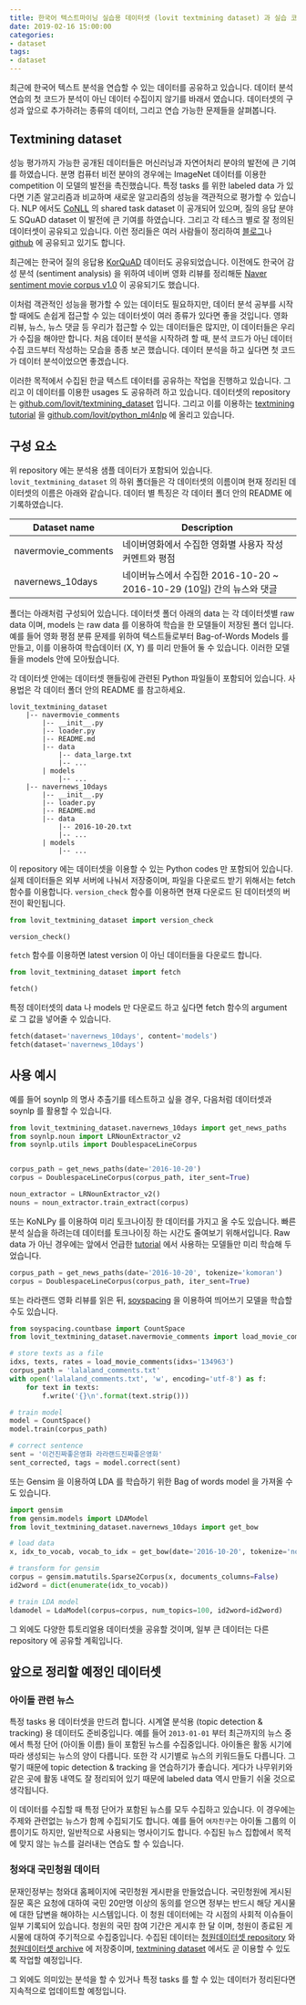 ```yaml
---
title: 한국어 텍스트마이닝 실습용 데이터셋 (lovit textmining dataset) 과 실습 코드 (python ml4nlp)
date: 2019-02-16 15:00:00
categories:
- dataset
tags:
- dataset
---
```


최근에 한국어 텍스트 분석을 연습할 수 있는 데이터를 공유하고 있습니다. 데이터 분석 연습의 첫 코드가 분석이 아닌 데이터 수집이지 않기를 바래서 였습니다. 데이터셋의 구성과 앞으로 추가하려는 종류의 데이터, 그리고 연습 가능한 문제들을 살펴봅니다.

## Textmining dataset

성능 평가까지 가능한 공개된 데이터들은 머신러닝과 자연어처리 분야의 발전에 큰 기여를 하였습니다. 분명 컴퓨터 비전 분야의 경우에는 ImageNet 데이터를 이용한 competition 이 모델의 발전을 촉진했습니다. 특정 tasks 를 위한 labeled data 가 있다면 기존 알고리즘과 비교하며 새로운 알고리즘의 성능을 객관적으로 평가할 수 있습니다. NLP 에서도 [CoNLL][conll] 의 shared task dataset 이 공개되어 있으며, 질의 응답 분야도 SQuAD dataset 이 발전에 큰 기여를 하였습니다. 그리고 각 테스크 별로 잘 정의된 데이터셋이 공유되고 있습니다. 이런 정리들은 여러 사람들이 정리하여 [블로그][datasetblog]나 [github][datasetgit] 에 공유되고 있기도 합니다.

[conll]: http://www.conll.org/2019-shared-task
[datasetblog]: https://machinelearningmastery.com/datasets-natural-language-processing/
[datasetgit]: https://github.com/niderhoff/nlp-datasets

최근에는 한국어 질의 응답용 [KorQuAD][korquad] 데이터도 공유되었습니다. 이전에도 한국어 감성 분석 (sentiment analysis) 을 위하여 네이버 영화 리뷰를 정리해둔 [Naver sentiment movie corpus v1.0][nsmc] 이 공유되기도 했습니다.

[korquad]: https://korquad.github.io/
[nsmc]: https://github.com/e9t/nsmc

이처럼 객관적인 성능을 평가할 수 있는 데이터도 필요하지만, 데이터 분석 공부를 시작할 때에도 손쉽게 접근할 수 있는 데이터셋이 여러 종류가 있다면 좋을 것입니다. 영화 리뷰, 뉴스, 뉴스 댓글 등 우리가 접근할 수 있는 데이터들은 많지만, 이 데이터들은 우리가 수집을 해야만 합니다. 처음 데이터 분석을 시작하려 할 때, 분석 코드가 아닌 데이터 수집 코드부터 작성하는 모습을 종종 보곤 했습니다. 데이터 분석을 하고 싶다면 첫 코드가 데이터 분석이었으면 좋겠습니다.

이러한 목적에서 수집된 한글 텍스트 데이터를 공유하는 작업을 진행하고 있습니다. 그리고 이 데이터를 이용한 usages 도 공유하려 하고 있습니다. 데이터셋의 repository 는 [github.com/lovit/textmining_dataset][tmd] 입니다. 그리고 이를 이용하는 [textmining tutorial][tutorial] 을 [github.com/lovit/python_ml4nlp][tutorial] 에 올리고 있습니다.

[tmd]: https://github.com/lovit/textmining_dataset
[tutorial]: https://github.com/lovit/python_ml4nlp

## 구성 요소

위 repository 에는 분석용 샘플 데이터가 포함되어 있습니다. `lovit_textmining_dataset` 의 하위 폴더들은 각 데이터셋의 이름이며 현재 정리된 데이터셋의 이름은 아래와 같습니다. 데이터 별 특징은 각 데이터 폴더 안의 README 에 기록하였습니다.

| Dataset name | Description |
| --- | --- |
| navermovie_comments | 네이버영화에서 수집한 영화별 사용자 작성 커멘트와 평점 |
| navernews_10days | 네이버뉴스에서 수집한 2016-10-20 ~ 2016-10-29 (10일) 간의 뉴스와 댓글 |

폴더는 아래처럼 구성되어 있습니다. 데이터셋 폴더 아래의 data 는 각 데이터셋별 raw data 이며, models 는 raw data 를 이용하여 학습을 한 모델들이 저장된 폴더 입니다. 예를 들어 영화 평점 분류 문제를 위하여 텍스트들로부터 Bag-of-Words Models 를 만들고, 이를 이용하여 학습데이터 (X, Y) 를 미리 만들어 둘 수 있습니다. 이러한 모델들을  models 안에 모아뒀습니다.

각 데이터셋 안에는 데이터셋 핸들링에 관련된 Python 파일들이 포함되어 있습니다. 사용법은 각 데이터 폴더 안의 README 를 참고하세요.

```
lovit_textmining_dataset
    |-- navermovie_comments
        |-- __init__.py
        |-- loader.py
        |-- README.md
        |-- data
            |-- data_large.txt
            |-- ...
        | models
            |-- ...
    |-- navernews_10days
        |-- __init__.py
        |-- loader.py
        |-- README.md
        |-- data
            |-- 2016-10-20.txt
            |-- ...
        | models
            |-- ...
```

이 repository 에는 데이터셋을 이용할 수 있는 Python codes 만 포함되어 있습니다. 실제 데이터들은 외부 서버에 나눠서 저장중이며, 파일을 다운로드 받기 위해서는 fetch 함수를 이용합니다. `version_check` 함수를 이용하면 현재 다운로드 된 데이터셋의 버전이 확인됩니다.

```python
from lovit_textmining_dataset import version_check

version_check()
```

`fetch` 함수를 이용하면 latest version 이 아닌 데이터들을 다운로드 합니다.

```python
from lovit_textmining_dataset import fetch

fetch()
```

특정 데이터셋의 data 나 models 만 다운로드 하고 싶다면 fetch 함수의 argument 로 그 값을 넣어줄 수 있습니다.

```python
fetch(dataset='navernews_10days', content='models')
fetch(dataset='navernews_10days')
```

## 사용 예시

예를 들어 soynlp 의 명사 추출기를 테스트하고 싶을 경우, 다음처럼 데이터셋과 soynlp 를 활용할 수 있습니다.

```python
from lovit_textmining_dataset.navernews_10days import get_news_paths
from soynlp.noun import LRNounExtractor_v2
from soynlp.utils import DoublespaceLineCorpus


corpus_path = get_news_paths(date='2016-10-20')
corpus = DoublespaceLineCorpus(corpus_path, iter_sent=True)

noun_extractor = LRNounExtractor_v2()
nouns = noun_extractor.train_extract(corpus)
```

또는 KoNLPy 를 이용하여 미리 토크나이징 한 데이터를 가지고 올 수도 있습니다. 빠른 분석 실습을 하려는데 데이터를 토크나이징 하는 시간도 줄여보기 위해서입니다. Raw data 가 아닌 경우에는 앞에서 언급한 [tutorial][tutorial] 에서 사용하는 모델들만 미리 학습해 두었습니다.

```python
corpus_path = get_news_paths(date='2016-10-20', tokenize='komoran')
corpus = DoublespaceLineCorpus(corpus_path, iter_sent=True)
```

또는 라라랜드 영화 리뷰를 읽은 뒤, [soyspacing][soyspacing] 을 이용하여 띄어쓰기 모델을 학습할 수도 있습니다.

```python
from soyspacing.countbase import CountSpace
from lovit_textmining_dataset.navermovie_comments import load_movie_comments

# store texts as a file
idxs, texts, rates = load_movie_comments(idxs='134963')
corpus_path = 'lalaland_comments.txt'
with open('lalaland_comments.txt', 'w', encoding='utf-8') as f:
    for text in texts:
        f.write('{}\n'.format(text.strip()))

# train model
model = CountSpace()
model.train(corpus_path)

# correct sentence
sent = '이건진짜좋은영화 라라랜드진짜좋은영화'
sent_corrected, tags = model.correct(sent)
```

또는 Gensim 을 이용하여 LDA 를 학습하기 위한 Bag of words model 을 가져올 수도 있습니다.

```python
import gensim
from gensim.models import LDAModel
from lovit_textmining_dataset.navernews_10days import get_bow

# load data
x, idx_to_vocab, vocab_to_idx = get_bow(date='2016-10-20', tokenize='noun')

# transform for gensim
corpus = gensim.matutils.Sparse2Corpus(x, documents_columns=False)
id2word = dict(enumerate(idx_to_vocab))

# train LDA model
ldamodel = LdaModel(corpus=corpus, num_topics=100, id2word=id2word)
```

[soyspacing]: https://github.com/lovit/soyspacing/

그 외에도 다양한 튜토리얼용 데이터셋을 공유할 것이며, 일부 큰 데이터는 다른 repository 에 공유할 계획입니다.

## 앞으로 정리할 예정인 데이터셋

### 아이돌 관련 뉴스

특정 tasks 용 데이터셋을 만드려 합니다. 시계열 분석용 (topic detection & tracking) 용 데이터도 준비중입니다. 예를 들어 `2013-01-01` 부터 최근까지의 뉴스 중에서 특정 단어 (아이돌 이름) 들이 포함된 뉴스를 수집중입니다. 아이돌은 활동 시기에 따라 생성되는 뉴스의 양이 다릅니다. 또한 각 시기별로 뉴스의 키워드들도 다릅니다. 그렇기 때문에 topic detection & tracking 을 연습하기가 좋습니다. 게다가 나무위키와 같은 곳에 활동 내역도 잘 정리되어 있기 때문에 labeled data 역시 만들기 쉬울 것으로 생각됩니다.

이 데이터를 수집할 때 특정 단어가 포함된 뉴스를 모두 수집하고 있습니다. 이 경우에는 주제와 관련없는 뉴스가 함께 수집되기도 합니다. 예를 들어 `여자친구`는 아이돌 그룹의 이름이기도 하지만, 일반적으로 사용되는 명사이기도 합니다. 수집된 뉴스 집합에서 목적에 맞지 않는 뉴스를 걸러내는 연습도 할 수 있습니다.

### 청와대 국민청원 데이터

문재인정부는 청와대 홈페이지에 국민청원 게시판을 만들었습니다. 국민청원에 게시된 질문 혹은 요청에 대하여 국민 20만명 이상의 동의를 얻으면 정부는 반드시 해당 게시물에 대한 답변을 해야하는 시스템입니다. 이 청원 데이터에는 각 시점의 사회적 이슈들이 일부 기록되어 있습니다. 청원의 국민 참여 기간은 게시후 한 달 이며, 청원이 종료된 게시물에 대하여 주기적으로 수집중입니다. 수집된 데이터는 [청원데이터셋 repository][petitions] 와 [청원데이터셋 archive][petitions_archive] 에 저장중이며, [textmining dataset][tmd] 에서도 곧 이용할 수 있도록 작업할 예정입니다.

[petitions]: https://github.com/lovit/petitions_dataset
[petitions_archive]: https://github.com/lovit/petitions_archive

그 외에도 의미있는 분석을 할 수 있거나 특정 tasks 를 할 수 있는 데이터가 정리된다면 지속적으로 업데이트할 예정입니다.

